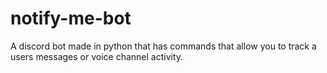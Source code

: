 # notify-me-bot
 A discord bot made in python that has commands that allow you to track a users messages or voice channel activity.
